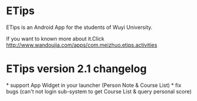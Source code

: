 ETips
===

ETips is an Android App for the students of Wuyi University.

If you want to known more about it.Click http://www.wandoujia.com/apps/com.meizhuo.etips.activities 


<H1>ETips version 2.1 changelog</H1> 
  * support App Widget in your launcher (Person Note &  Course List) 
  * fix bugs (can't not login sub-system to get Course List & query personal score) 

